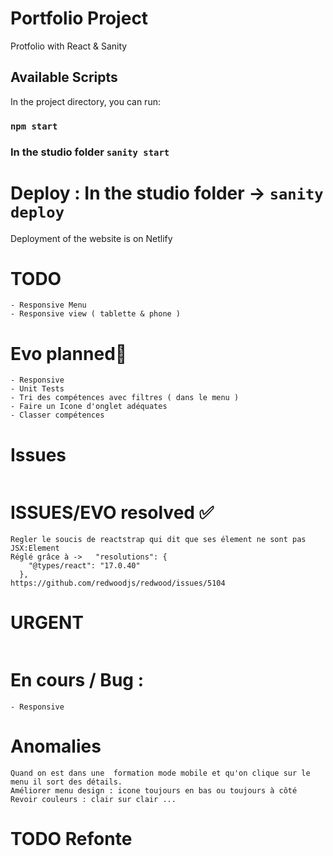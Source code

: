 # Portfolio Project

Protfolio with React & Sanity

## Available Scripts

In the project directory, you can run:

### `npm start`
###  In the studio folder `sanity start`

# Deploy : In the studio folder -> `sanity deploy`
Deployment of the website is on Netlify
# TODO
```
- Responsive Menu 
- Responsive view ( tablette & phone )

```

# Evo planned💨
```
- Responsive
- Unit Tests
- Tri des compétences avec filtres ( dans le menu )
- Faire un Icone d'onglet adéquates
- Classer compétences
```
# Issues
```
```


# ISSUES/EVO resolved ✅
```
Regler le soucis de reactstrap qui dit que ses élement ne sont pas JSX:Element
Réglé grâce à ->   "resolutions": {
    "@types/react": "17.0.40"
  },
https://github.com/redwoodjs/redwood/issues/5104

```

# URGENT 
```
```
# En cours / Bug : 
```
- Responsive
```

# Anomalies 
```
Quand on est dans une  formation mode mobile et qu'on clique sur le menu il sort des détails.
Améliorer menu design : icone toujours en bas ou toujours à côté
Revoir couleurs : clair sur clair ...
```

# TODO  Refonte

